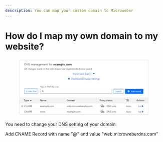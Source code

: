 ```yaml
---
description: You can map your custom domain to Microweber
---
```


# How do I map my own domain to my website?

<figure><img src=".gitbook/assets/domain-dns-settings.png" alt=""><figcaption></figcaption></figure>

You need to change your DNS setting of your domain:

Add CNAME Record with name "@" and value "web.microweberdns.com"&#x20;
